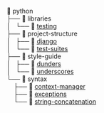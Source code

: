 
📂 python <br />
├── 📂 libraries <br />
│   └── 📄 [testing][1] <br />
├── 📂 project-structure <br />
│   ├── 📄 [django][2] <br />
│   └── 📄 [test-suites][3] <br />
├── 📂 style-guide <br />
│   ├── 📄 [dunders][4] <br />
│   └── 📄 [underscores][5] <br />
└── 📂 syntax <br />
&nbsp;&nbsp;&nbsp; ├── 📄 [context-manager][6] <br />
&nbsp;&nbsp;&nbsp; ├── 📄 [exceptions][7] <br />
&nbsp;&nbsp;&nbsp; └── 📄 [string-concatenation][8] <br />

[1]: python/project-structure/django
[2]: python/project-structure/test-suites
[3]: python/libraries/testing
[4]: python/syntax/context-manager
[5]: python/syntax/exceptions
[6]: python/syntax/string-concatenation
[7]: python/style-guide/dunders
[8]: python/style-guide/underscores

